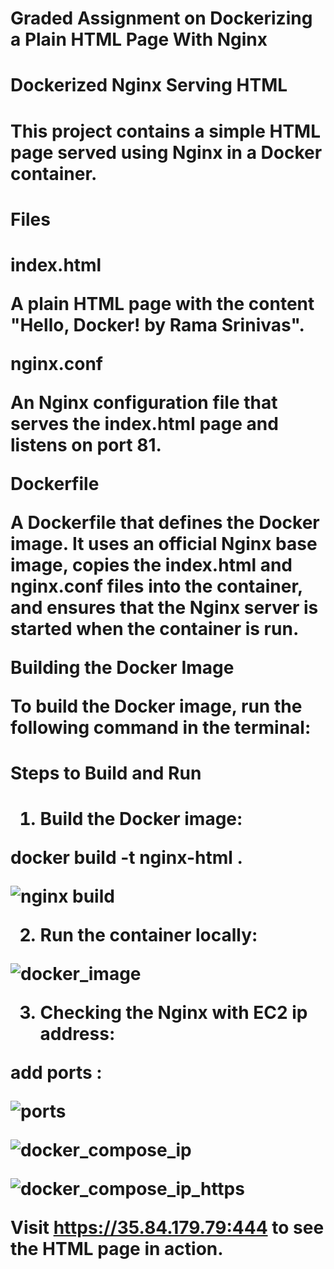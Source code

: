 <h1> Graded Assignment on Dockerizing a Plain HTML Page With Nginx 
<h1> Dockerized Nginx Serving HTML <h1>

This project contains a simple HTML page served using Nginx in a Docker container.

<h1> Files <h1>
  
index.html

A plain HTML page with the content "Hello, Docker! by Rama Srinivas".

nginx.conf

An Nginx configuration file that serves the index.html page and listens on port 81.

Dockerfile

A Dockerfile that defines the Docker image. It uses an official Nginx base image, copies the index.html and nginx.conf files into the container, and ensures that the Nginx server is started when the container is run.

Building the Docker Image

To build the Docker image, run the following command in the terminal:


<h1> Steps to Build and Run <h1>

1. Build the Docker image:

docker build -t nginx-html .

![nginx build](https://github.com/user-attachments/assets/763e2896-7744-41c6-95f6-5f353d8f03a7)


2. Run the container locally:

![docker_image](https://github.com/user-attachments/assets/1992f83f-d0fe-4be0-a191-374f50fa873a)

3. Checking the Nginx with EC2 ip address:

add ports :

![ports](https://github.com/user-attachments/assets/6640c732-abec-4dc1-b8df-9f72097d8808)

![docker_compose_ip](https://github.com/user-attachments/assets/13eab417-e91b-4d2d-b756-ce2b4aab447f)

![docker_compose_ip_https](https://github.com/user-attachments/assets/4b3db4c4-e7b8-4fe0-aa1a-1a22dcad4061)

Visit https://35.84.179.79:444 to see the HTML page in action.




